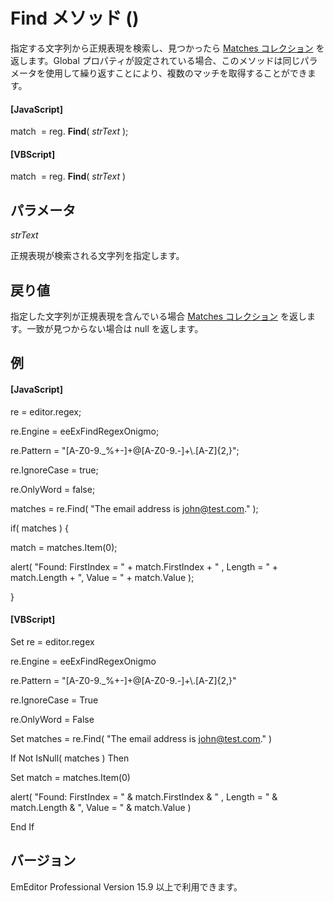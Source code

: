 # Find メソッド ()

指定する文字列から正規表現を検索し、見つかったら [Matches コレクション](../matches/index) を返します。Global プロパティが設定されている場合、このメソッドは同じパラメータを使用して繰り返すことにより、複数のマッチを取得することができます。

#### \[JavaScript\]

match  = reg. **Find**( _strText_ );

#### \[VBScript\]

match  = reg. **Find**( _strText_ )

## パラメータ

_strText_

正規表現が検索される文字列を指定します。

## 戻り値

指定した文字列が正規表現を含んでいる場合 [Matches コレクション](../matches/index) を返します。一致が見つからない場合は null を返します。

## 例

#### \[JavaScript\]

re = editor.regex;

re.Engine = eeExFindRegexOnigmo;

re.Pattern = "\[A-Z0-9.\_%+-\]+@\[A-Z0-9.-\]+\\\.\[A-Z\]{2,}";

re.IgnoreCase = true;

re.OnlyWord = false;

matches = re.Find( "The email address is john@test.com." );

if( matches ) {

match = matches.Item(0);

alert( "Found: FirstIndex = " + match.FirstIndex + " , Length = " + match.Length + ", Value = " + match.Value );

}

#### \[VBScript\]

Set re = editor.regex

re.Engine = eeExFindRegexOnigmo

re.Pattern = "\[A-Z0-9.\_%+-\]+@\[A-Z0-9.-\]+\\.\[A-Z\]{2,}"

re.IgnoreCase = True

re.OnlyWord = False

Set matches = re.Find( "The email address is john@test.com." )

If Not IsNull( matches ) Then

Set match = matches.Item(0)

alert( "Found: FirstIndex = " & match.FirstIndex & " , Length = " & match.Length & ", Value = " & match.Value )

End If

## バージョン

EmEditor Professional Version 15.9 以上で利用できます。